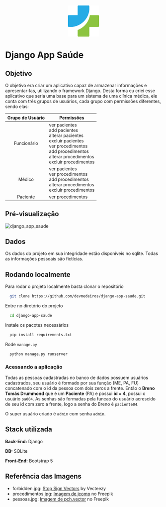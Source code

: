 <p align="center"><img src="https://raw.githubusercontent.com/devmedeiros/django-app-saude/main/pessoas/static/health_logo.svg" height=100></p>

# Django App Saúde

## Objetivo

O objetivo era criar um aplicativo capaz de armazenar informações e apresentar-las, utilizando o framework Django. Desta forma eu criei esse aplicativo que seria uma base para um sistema de uma clínica médica, ele conta com três grupos de usuários, cada grupo com permissões diferentes, sendo elas:

| Grupo de Usuário 	| Permissões 	|
|:---:|---	|
| Funcionário | ver pacientes<br />add pacientes<br />alterar pacientes<br />excluir pacientes<br />ver procedimentos<br />add procedimentos<br />alterar procedimentos<br />excluir procedimentos|
| Médico | ver pacientes<br />ver procedimentos<br />add procedimentos<br />alterar procedimentos<br />excluir procedimentos|
| Paciente | ver procedimentos |

## Pré-visualização
![django_app_saude](https://user-images.githubusercontent.com/33239902/218279672-6062e753-8a5a-442a-8751-5b7ecc8b0cfa.gif)

## Dados

Os dados do projeto em sua integridade estão disponíveis no sqlite. Todas as informações pessoais são fictícias.

## Rodando localmente

Para rodar o projeto localmente basta clonar o repositório

```bash
  git clone https://github.com/devmedeiros/django-app-saude.git
```

Entre no diretório do projeto

```bash
  cd django-app-saude
```

Instale os pacotes necessários

```bash
  pip install requirements.txt
```

Rode `manage.py`

```bash
  python manage.py runserver
```

### Acessando a aplicação

Todas as pessoas cadastradas no banco de dados possuem usuários cadastrados, seu usuário é formado por sua função (ME, PA, FU) concatenado com o id da pessoa com dois zeros a frente. Então o **Breno Tomás Drummond** que é um **Paciente** (PA) e possui **id = 4**, possui o usuário `pa004`. As senhas são formadas pela funcao do usuário acrescido de seu id com zero a frente, logo a senha do Breno é `paciente04`.

O super usuário criado é `admin` com senha `admin`.

## Stack utilizada

**Back-End:** Django

**DB:** SQLite

**Front-End:** Bootstrap 5

## Referência das Imagens

- forbidden.jpg: [Stop Sign Vectors]("https://www.vecteezy.com/free-vector/stop-sign") by Vecteezy
- procedimentos.jpg: [Imagem de jcomp]("https://br.freepik.com/vetores-gratis/chame-o-conceito-de-medico-os-medicos-respondem-as-perguntas-dos-pacientes-por-telefone_18707003.htm") no Freepik
- pessoas.jpg: [Imagem de pch.vector]("https://br.freepik.com/vetores-gratis/pessoas-multiculturais-juntos_9176081.htm#query=diversidade&position=2&from_view=search&track=sph") no Freepik
